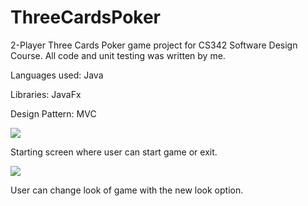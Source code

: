 # ThreeCardsPoker

<p>2-Player Three Cards Poker game project for CS342 Software Design Course. All code and unit testing was written by me. </p>
<p>Languages used: Java</p>
<p>Libraries: JavaFx</p>
<p>Design Pattern: MVC</p>

<img src="https://i.imgflip.com/9kwv08.gif"/>

Starting screen where user can start game or exit.

<img src="https://i.imgflip.com/9kwv7o.gif"/>

User can change look of game with the new look option.
